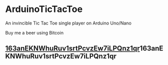 # ArduinoTicTacToe
An invincible Tic Tac Toe single player on Arduino Uno/Nano

Buy me a beer using Bitcoin
## [163anEKNWhuRuv1srtPcvzEw7iLPQnz1qr](bitcoin:163anEKNWhuRuv1srtPcvzEw7iLPQnz1qr)163anEKNWhuRuv1srtPcvzEw7iLPQnz1qr
